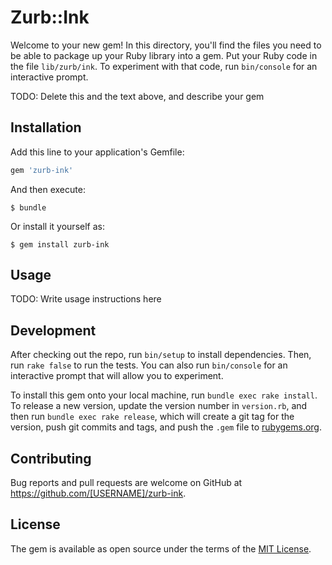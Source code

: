 # Zurb::Ink

Welcome to your new gem! In this directory, you'll find the files you need to be able to package up your Ruby library into a gem. Put your Ruby code in the file `lib/zurb/ink`. To experiment with that code, run `bin/console` for an interactive prompt.

TODO: Delete this and the text above, and describe your gem

## Installation

Add this line to your application's Gemfile:

```ruby
gem 'zurb-ink'
```

And then execute:

    $ bundle

Or install it yourself as:

    $ gem install zurb-ink

## Usage

TODO: Write usage instructions here

## Development

After checking out the repo, run `bin/setup` to install dependencies. Then, run `rake false` to run the tests. You can also run `bin/console` for an interactive prompt that will allow you to experiment.

To install this gem onto your local machine, run `bundle exec rake install`. To release a new version, update the version number in `version.rb`, and then run `bundle exec rake release`, which will create a git tag for the version, push git commits and tags, and push the `.gem` file to [rubygems.org](https://rubygems.org).

## Contributing

Bug reports and pull requests are welcome on GitHub at https://github.com/[USERNAME]/zurb-ink.


## License

The gem is available as open source under the terms of the [MIT License](http://opensource.org/licenses/MIT).

